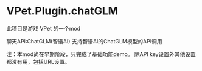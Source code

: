 # VPet.Plugin.chatGLM
此项目是游戏 VPet 的一个mod

聊天API:ChatGLM(智谱AI)
支持智谱AI的ChatGLM模型的API调用


注：本mod尚在早期阶段，只完成了基础功能demo。
除API key设置外其他设置都没有用，包括URL设置。
